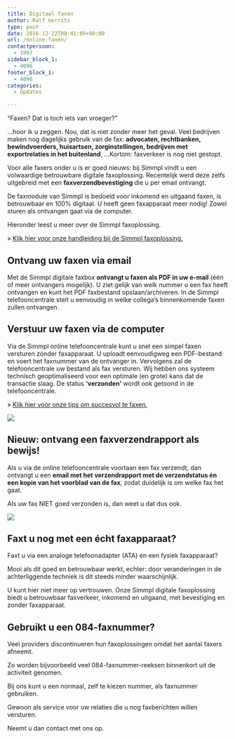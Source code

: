 ```yaml
---
title: Digitaal faxen
author: Ralf Gerrits
type: post
date: 2016-12-22T08:41:09+00:00
url: /online-faxen/
contactpersoon:
  - 1997
sidebar_block_1:
  - 4096
footer_block_1:
  - 4096
categories:
  - Updates

---
```

&#8220;Faxen? Dat is toch iets van vroeger?&#8221;

&#8230;hoor ik u zeggen. Nou, dat is niet zonder meer het geval. Veel bedrijven maken nog dagelijks gebruik van de fax: **advocaten, rechtbanken, bewindvoerders, huisartsen, zorginstellingen, bedrijven met exportrelaties in het buitenland**, &#8230;Kortom: faxverkeer is nog niet gestopt.

<!--more-->

Voor alle faxers onder u is er goed nieuws: bij Simmpl vindt u een volwaardige betrouwbare digitale faxoplossing. Recentelijk werd deze zelfs uitgebreid met een **faxverzendbevestiging** die u per email ontvangt.
  
De faxmodule van Simmpl is bedoeld voor inkomend en uitgaand faxen, is betrouwbaar en 100% digitaal. U heeft geen faxapparaat meer nodig! Zowel sturen als ontvangen gaat via de computer.
  
Hieronder leest u meer over de Simmpl faxoplossing.
  
&raquo; <a href="http://www.simmpl.nl/downloads/Simmpl_handleiding_faxbox_instellen_ontvangen_versturen.pdf" target="_blank">Klik hier voor onze handleiding bij de Simmpl faxoplossing.</a> 

## Ontvang uw faxen via email

Met de Simmpl digitale faxbox **ontvangt u faxen als PDF in uw e-mail** (één of meer ontvangers mogelijk). U ziet gelijk van welk nummer u een fax heeft ontvangen en kunt het PDF faxbestand opslaan/archiveren. In de Simmpl telefooncentrale stelt u eenvoudig in welke collega&#8217;s binnenkomende faxen zullen ontvangen.

## Verstuur uw faxen via de computer

Via de Simmpl online telefooncentrale kunt u snel een simpel faxen versturen zónder faxapparaat. U uploadt eenvoudigweg een PDF-bestand en voert het faxnummer van de ontvanger in. Vervolgens zal de telefooncentrale uw bestand als fax versturen. Wij hebben ons systeem technisch geoptimaliseerd voor een optimale (en grote) kans dat de transactie slaag. De status **&#8216;verzonden&#8217;** wordt ook getoond in de telefooncentrale.
  
&raquo; <a href="http://www.simmpl.nl/downloads/Simmpl_technote_faxen_versturen.pdf" target="_blank">Klik hier voor onze tips om succesvol te faxen.</a> </div> 

<a href="http://www.simmpl.nl/downloads/Simmpl_handleiding_faxbox_instellen_ontvangen_versturen.pdf" target="_blank"><img src="https://www.callvoiptelefonie.nl/wp-content/uploads/2016/12/fax_versturen_400x304.png" class="aligncenter size-full" /></a> 

## Nieuw: ontvang een faxverzendrapport als bewijs!

Als u via de online telefooncentrale voortaan een fax verzendt, dan ontvangt u een **email met het verzendrapport met de verzendstatus én een kopie van het voorblad van de fax**, zodat duidelijk is om welke fax het gaat.
  
Als uw fax NIET goed verzonden is, dan weet u dat dus ook. 

<a href="http://www.simmpl.nl/downloads/Simmpl_handleiding_faxbox_instellen_ontvangen_versturen.pdf" target="_blank"><img src="https://www.callvoiptelefonie.nl/wp-content/uploads/2016/12/faxbevestiging_300x354.png" class="aligncenter size-full" /></a>

## Faxt u nog met een écht faxapparaat? 

Faxt u via een analoge telefoonadapter (ATA) en een fysiek faxapparaat?
  
Mooi als dit goed en betrouwbaar werkt, echter: door veranderingen in de achterliggende techniek is dit steeds minder waarschijnlijk.
  
U kunt hier niet meer op vertrouwen. Onze Simmpl digitale faxoplossing biedt u betrouwbaar faxverkeer, inkomend en uitgaand, met bevestiging en zonder faxapparaat. 

## Gebruikt u een 084-faxnummer?

Veel providers discontinueren hun faxoplossingen omdat het aantal faxers afneemt.
  
Zo worden bijvoorbeeld veel 084-faxnummer-reeksen binnenkort uit de activiteit genomen.
  
Bij ons kunt u een normaal, zelf te kiezen nummer, als faxnummer gebruiken.
  
Gewoon als service voor uw relaties die u nog faxberichten willen versturen.
  
Neemt u dan contact met ons op.